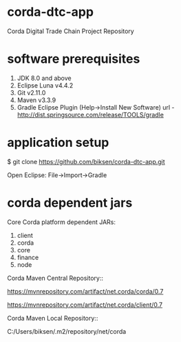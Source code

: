 # corda-dtc-app
Corda Digital Trade Chain Project Repository

# software prerequisites
1. JDK 8.0 and above
2. Eclipse Luna v4.4.2
3. Git v2.11.0
4. Maven v3.3.9
5. Gradle Eclipse Plugin (Help->Install New Software) url - http://dist.springsource.com/release/TOOLS/gradle

# application setup
$ git clone https://github.com/biksen/corda-dtc-app.git

Open Eclipse:
File->Import->Gradle

# corda dependent jars
Core Corda platform dependent JARs: 
1. client 
2. corda 
3. core 
4. finance 
5. node

Corda Maven Central Repository::

https://mvnrepository.com/artifact/net.corda/corda/0.7 

https://mvnrepository.com/artifact/net.corda/client/0.7

Corda Maven Local Repository::

C:/Users/biksen/.m2/repository/net/corda
